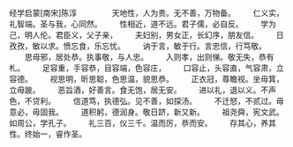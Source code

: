 经学启蒙[南宋]陈淳
　　
　　天地性，人为贵。无不善，万物备。
　　仁义实，礼智端。圣与我，心同然。
　　性相近，道不远。君子儒，必自反。
　　学为己，明人伦。君臣义，父子亲，
　　夫妇别，男女正，长幻序，朋友信。
　　日孜孜，敏以求。愤忘食，乐忘忧。
　　讷于言，敏于行。言忠信，行笃敬。
　　思毋邪，居处恭。执事敬，与人忠。
　　入则孝，出则悌。敬无失，恭有札。
　　足容重，手容恭，目容端，色容庄，
　　口容止，头容直，气容肃，立容德。
　　视思明，昕思聪，色思温，貌思恭。
　　正衣冠，尊瞻视。坐毋箕，立毋跛。
　　恶旨酒，好善言。食无饱，居无安。
　　进以礼，退以义。不声色，不贷利。
　　信道笃，执德弘。见不善，如探汤。
　　不迁怒，不贰过。毋意必，毋固我。
　　道积躬，德润身。敬日跻，新又新。
　　祖尧舜，宪文武。如周公，学孔子。
　　礼三百，仪三千。温而厉，恭而安。
　　存其心，养其性。终始一，睿作圣。
　　
　　
　　
